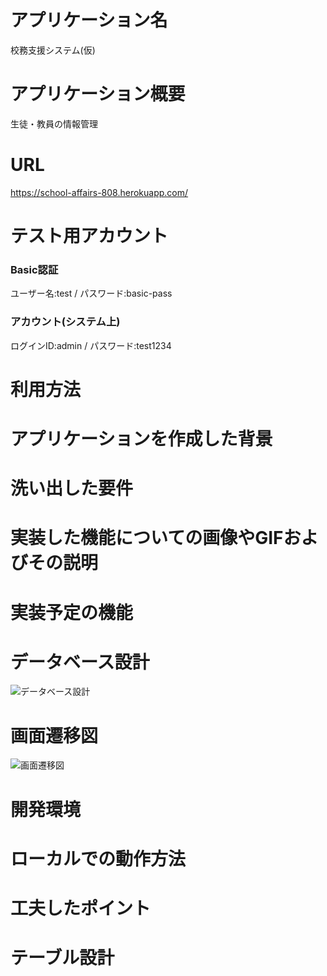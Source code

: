 # アプリケーション名
校務支援システム(仮)

# アプリケーション概要
生徒・教員の情報管理

# URL
https://school-affairs-808.herokuapp.com/

# テスト用アカウント
### Basic認証
ユーザー名:test / パスワード:basic-pass

### アカウント(システム上)
ログインID:admin / パスワード:test1234

# 利用方法

# アプリケーションを作成した背景

# 洗い出した要件

# 実装した機能についての画像やGIFおよびその説明

# 実装予定の機能

# データベース設計
![データベース設計](ERD.png)

# 画面遷移図
![画面遷移図](STD.png)

# 開発環境

# ローカルでの動作方法

# 工夫したポイント

# テーブル設計
